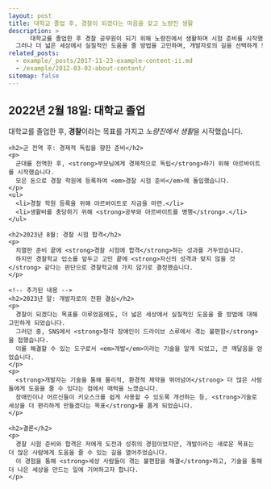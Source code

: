 ```yaml
---
layout: post
title: 대학교 졸업 후, 경찰이 되겠다는 마음을 갖고 노량진 생활 
description: >
      대학교를 졸업한 후 경찰 공무원이 되기 위해 노량진에서 생활하며 시험 준비를 시작했습니다. 
  그러나 더 넓은 세상에서 실질적인 도움을 줄 방법을 고민하며, 개발자로의 길을 선택하게 되었습니다.
related_posts:
  - example/_posts/2017-11-23-example-content-ii.md
  - /example/2012-03-02-about-content/
sitemap: false
---
```


<body>
  <div class="timeline">
    <h2>2022년 2월 18일: 대학교 졸업</h2>
    <p>
      대학교를 졸업한 후, <strong>경찰</strong>이라는 목표를 가지고 <em>노량진에서 생활</em>을 시작했습니다.
    </p>

    <h2>군 전역 후: 경제적 독립을 향한 준비</h2>
    <p>
      군대를 전역한 후, <strong>부모님에게 경제적으로 독립</strong>하기 위해 아르바이트를 시작했습니다.  
      모은 돈으로 경찰 학원에 등록하여 <em>경찰 시험 준비</em>에 돌입했습니다.
    </p>
    <ul>
      <li>경찰 학원 등록을 위해 아르바이트로 자금을 마련.</li>
      <li>생활비를 충당하기 위해 <strong>공부와 아르바이트를 병행</strong>.</li>
    </ul>

    <h2>2023년 8월: 경찰 시험 합격</h2>
    <p>
      치열한 준비 끝에 <strong>경찰 시험에 합격</strong>하는 성과를 거두었습니다.  
      하지만 경찰학교 입소를 앞두고 고민 끝에 <strong>자신의 성격과 맞지 않을 것</strong> 같다는 판단으로 경찰학교에 가지 않기로 결정했습니다.
    </p>

    <!-- 추가된 내용 -->
    <h2>2023년 말: 개발자로의 전환 결심</h2>
    <p>
      경찰이 되겠다는 목표를 이루었음에도, 더 넓은 세상에서 실질적인 도움을 줄 방법에 대해 고민하게 되었습니다.  
      그러던 중, SNS에서 <strong>청각 장애인이 드라이브 스루에서 겪는 불편함</strong>을 접했습니다.  
      이를 해결할 수 있는 도구로서 <em>개발</em>이라는 기술을 알게 되었고, 큰 깨달음을 얻었습니다.
    </p>
    <p>
      <strong>개발자는 기술을 통해 물리적, 환경적 제약을 뛰어넘어</strong> 더 많은 사람들에게 도움을 줄 수 있다는 점에서 매력을 느꼈습니다.  
      장애인이나 어르신들이 키오스크를 쉽게 사용할 수 있도록 개선하는 등, <strong>기술로 세상을 더 편리하게 만들겠다는 목표</strong>를 품게 되었습니다.
    </p>

    <h2>결론</h2>
    <p>
      경찰 시험 준비와 합격은 저에게 도전과 성취의 경험이었지만, 개발이라는 새로운 목표는 더 많은 사람에게 도움을 줄 수 있는 길을 열어주었습니다.  
      이 경험을 통해 <strong>세상 사람들이 겪는 불편함을 해결</strong>하고, 기술을 통해 더 나은 세상을 만드는 일에 기여하고자 합니다.
    </p>
  </div>
</body>

[mm]: https://guides.github.com/features/mastering-markdown/
[ksyn]: https://kramdown.gettalong.org/syntax.html
[ksyntab]:https://kramdown.gettalong.org/syntax.html#tables
[ksynmath]: https://kramdown.gettalong.org/syntax.html#math-blocks
[katex]: https://khan.github.io/KaTeX/
[rtable]: https://dbushell.com/2016/03/04/css-only-responsive-tables/
